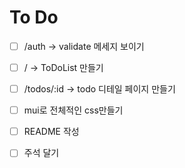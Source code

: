 # To Do

- [ ] /auth -> validate 메세지 보이기

- [ ] / -> ToDoList 만들기

- [ ] /todos/:id -> todo 디테일 페이지 만들기

- [ ] mui로 전체적인 css만들기

- [ ] README 작성

- [ ] 주석 달기
